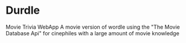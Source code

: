 # Durdle
Movie Trivia WebApp
A movie version of wordle using the "The Movie Database Api" for cinephiles with a large amount of movie knowledge
